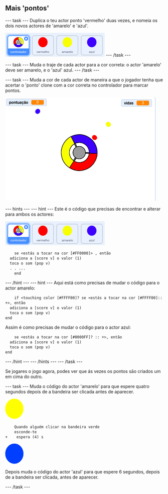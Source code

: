 ## Mais 'pontos'

\--- task \--- Duplica o teu actor ponto 'vermelho' duas vezes, e nomeia os dois novos actores de 'amarelo' e 'azul'.

![captura de ecrã](images/dots-more-dots.png) \--- /task \---

\--- task \--- Muda o traje de cada actor para a cor correta: o actor 'amarelo' deve ser amarelo, e o 'azul' azul. \--- /task \---

\--- task \--- Muda a cor de cada actor de maneira a que o jogador tenha que acertar o 'ponto' clone com a cor correta no controlador para marcar pontos.

![captura de ecrã](images/dots-all-test.png)

\--- hints \--- \--- hint \--- Este é o código que precisas de encontrar e alterar para ambos os actores:

![captura de ecrã](images/dots-more-dots.png)

```blocks3
    se <estás a tocar na cor [#FF0000]> , então 
  adiciona a [score v] o valor (1)
  toca o som (pop v)
  . . ...
    end
```

\--- /hint \--- \--- hint \--- Aqui está como precisas de mudar o código para o actor amarelo:

```blocks3
    if <touching color [#FFFF00]? se <estás a tocar na cor [#FFFF00]:: +>, então 
  adiciona a [score v] o valor (1)
  toca o som (pop v)
end
```

Assim é como precisas de mudar o código para o actor azul:

```blocks3
    se <estás a tocar na cor [#0000FF]? :: +>, então 
  adiciona a [score v] o valor (1)
  toca o som (pop v)
end
```

\--- /hint \--- \--- /hints \--- \--- /task \---

Se jogares o jogo agora, podes ver que ás vezes os pontos sāo criados um em cima do outro.

\--- task \--- Muda o código do actor 'amarelo' para que espere quatro segundos depois de a bandeira ser clicada antes de aparecer.

![Ponto amarelo](images/yellow-sprite.png)

```blocks3
    Quando alguém clicar na bandeira verde
    esconde-te
+    espera (4) s
```

![Ponto azul](images/blue-sprite.png)

Depois muda o código do actor 'azul' para que espere 6 segundos, depois de a bandeira ser clicada, antes de aparecer.

\--- /task \---